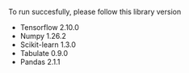 To run succesfully, please follow this library version
- Tensorflow 2.10.0
- Numpy 1.26.2
- Scikit-learn 1.3.0
- Tabulate 0.9.0
- Pandas 2.1.1

